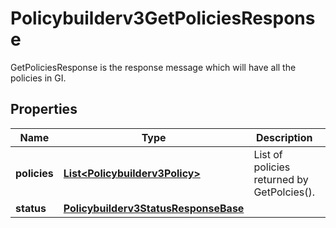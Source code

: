 

# Policybuilderv3GetPoliciesResponse

GetPoliciesResponse is the response message which will have all the policies in GI.

## Properties

| Name | Type | Description | Notes |
|------------ | ------------- | ------------- | -------------|
|**policies** | [**List&lt;Policybuilderv3Policy&gt;**](Policybuilderv3Policy.md) | List of policies returned by GetPolcies(). |  [optional] |
|**status** | [**Policybuilderv3StatusResponseBase**](Policybuilderv3StatusResponseBase.md) |  |  [optional] |



